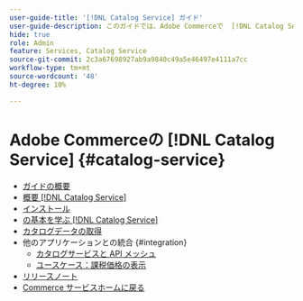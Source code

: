 ```yaml
---
user-guide-title: '[!DNL Catalog Service] ガイド'
user-guide-description: このガイドでは、Adobe Commerceで  [!DNL Catalog Service]  を使用する詳細な手順を説明します。
hide: true
role: Admin
feature: Services, Catalog Service
source-git-commit: 2c3a67698927ab9a9840c49a5e46497e4111a7cc
workflow-type: tm+mt
source-wordcount: '48'
ht-degree: 10%

---
```


# Adobe Commerceの [!DNL Catalog Service] {#catalog-service}

- [ガイドの概要](guide-overview.md)
- [概要  [!DNL Catalog Service]](overview.md)
- [インストール](installation.md)
- [の基本を学ぶ  [!DNL Catalog Service]](get-started.md)
- [カタログデータの取得](graphql-queries.md)
- 他のアプリケーションとの統合 {#integration}
   - [カタログサービスと API メッシュ](mesh.md)
   - [ユースケース：課税価格の表示](taxes.md)
- [リリースノート](release-notes.md)
- [Commerce サービスホームに戻る ](https://experienceleague.adobe.com/ja/docs/commerce/user-guides/home)


